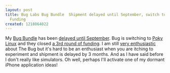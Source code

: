 ```yaml
---
layout: post
title: Bug Labs Bug Bundle  Shipment delayed until September, switch to Poky, more
  Funding
created: 1218864022
---
```

My <a href="http://buglabs.net/products">Bug Bundle</a> has been <a href="http://bugblogger.com/a-long-overdue-productstatus-update-159/">delayed until September</a>. Bug is switching to <a href="http://bugblogger.com/bug-adopts-poky-linux-155/">Poky Linux</a> and they closed <a href="http://bugblogger.com/weve-raised-a-third-round-of-funding-185/">a 3rd round of funding</a>.  I am still <a href="/archives/2008/04/14/grassroots-open-mobile-web-at-open-web-vancouver-2008">very enthusiastic</a> about The Bug but it's hard to be an enthusiast when you are itching to experiment and shipment is delayed by 3 months. And as I have said before I don't really like simulators. Oh well, perhaps I'll activate one of my dormant iPhone application ideas!
